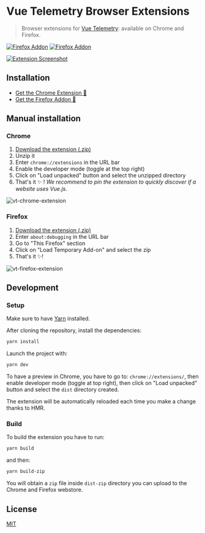 # Vue Telemetry Browser Extensions

> Browser extensions for [Vue Telemetry](https://vuetelemetry.com): available on Chrome and Firefox.

[![Firefox Addon](https://badgen.net/chrome-web-store/v/neaebjphlfplgdhedjdhcnpjkndddbpd)](https://chrome.google.com/webstore/detail/vue-telemetry/neaebjphlfplgdhedjdhcnpjkndddbpd)
[![Firefox Addon](https://badgen.net/amo/v/vue-telemetry)](https://addons.mozilla.org/en-GB/firefox/addon/vue-telemetry/)

[![Extension Screenshot](https://user-images.githubusercontent.com/904724/88175523-419f3d80-cc26-11ea-9c44-3c6782c5fbd5.png)](https://vuetelemetry.com)


## Installation

- [Get the Chrome Extension 🍭](https://chrome.google.com/webstore/detail/vue-telemetry/neaebjphlfplgdhedjdhcnpjkndddbpd)
- [Get the Firefox Addon 🦊](https://addons.mozilla.org/en-GB/firefox/addon/vue-telemetry/)

## Manual installation

[download-extension-link]: https://github.com/nuxt-company/vue-telemetry-extensions/releases/download/v1.4.1/vue-telemetry-extension-v1.4.1.zip

### Chrome

1. [Download the extension (.zip)][download-extension-link]
2. Unzip it
3. Enter `chrome://extensions` in the URL bar
4. Enable the developer mode (toggle at the top right)
5. Click on "Load unpacked" button and select the unzipped directory
6. That's it ✨&nbsp;! *We recommend to pin the extension to quickly discover if a website uses Vue.js.*

![vt-chrome-extension](https://user-images.githubusercontent.com/904724/88188033-98614300-cc37-11ea-9500-f0e3ae3d97f0.gif)

### Firefox

1. [Download the extension (.zip)][download-extension-link]
2. Enter `about:debugging` in the URL bar
3. Go to "This Firefox" section
3. Click on "Load Temporary Add-on" and select the zip
4. That's it ✨!

![vt-firefox-extension](https://user-images.githubusercontent.com/904724/88186887-1d4b5d00-cc36-11ea-96c9-2b6367920863.gif)

## Development

### Setup

Make sure to have [Yarn](https://classic.yarnpkg.com/en/) installed.

After cloning the repository, install the dependencies:

```bash
yarn install
```

Launch the project with:

```bash
yarn dev
```

To have a preview in Chrome, you have to go to: `chrome://extensions/`, then enable developer mode (toggle at top right), then click on "Load unpacked" button and select the `dist` directory created.

The extension will be automatically reloaded each time you make a change thanks to HMR.

### Build

To build the extension you have to run:

```bash
yarn build
```

and then:

```bash
yarn build-zip
```

You will obtain a `zip` file inside `dist-zip` directory you can upload to the Chrome and Firefox webstore.

## License

[MIT](./LICENSE)
